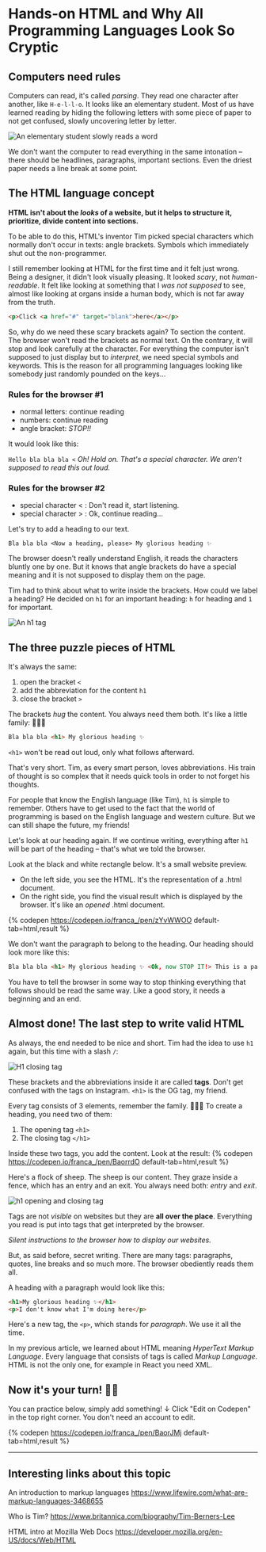 # Hands-on HTML and Why All Programming Languages Look So Cryptic 

## Computers need rules

Computers can read, it's called _parsing_. They read one character after another, like `H-e-l-l-o`. It looks like an elementary student. Most of us have learned reading by hiding the following letters with some piece of paper to not get confused, slowly uncovering letter by letter.

![An elementary student slowly reads a word](https://dev-to-uploads.s3.amazonaws.com/i/01whlnj8lylg2gdh8fxx.png)

We don't want the computer to read everything in the same intonation – there should be headlines, paragraphs, important sections. Even the driest paper needs a line break at some point.

## The HTML language concept

**HTML isn't about the _looks_ of a website, but it helps to structure it, prioritize, divide content into sections.**

To be able to do this, HTML's inventor Tim picked special characters which normally don't occur in texts: angle brackets. Symbols which immediately shut out the non-programmer.

I still remember looking at HTML for the first time and it felt just wrong. Being a designer, it didn't look visually pleasing. It looked *scary*, not *human-readable*. It felt like looking at something that I _was not supposed_ to see, almost like looking at organs inside a human body, which is not far away from the truth. 

```html
<p>Click <a href="#" target="blank">here</a></p>
```

So, why do we need these scary brackets again? To section the content. The browser won't read the brackets as normal text. On the contrary, it will stop and look carefully at the character. For everything the computer isn't supposed to just display but to _interpret_, we need special symbols and keywords. This is the reason for all programming languages looking like somebody just randomly pounded on the keys...


### Rules for the browser #1

- normal letters: continue reading
- numbers: continue reading
- angle bracket: _STOP!!_

It would look like this:

`Hello bla bla bla <` _Oh! Hold on. That's a special character. We aren't supposed to read this out loud._


### Rules for the browser #2

- special character < : Don't read it, start listening. 
- special character > : Ok, continue reading...

Let's try to add a heading to our text.

```
Bla bla bla <Now a heading, please> My glorious heading ✨
```

The browser doesn't really understand English, it reads the characters bluntly one by one. But it knows that angle brackets do have a special meaning and it is not supposed to display them on the page. 

Tim had to think about what to write inside the brackets. How could we label a heading? He decided on `h1` for an important heading: `h` for heading and `1` for important.

![An h1 tag](https://dev-to-uploads.s3.amazonaws.com/i/wrnauxzdiiqffvky2ymk.png)

## The three puzzle pieces of HTML

It's always the same:
1. open the bracket `<`
2. add the abbreviation for the content `h1`
3. close the bracket `>`

The brackets _hug_ the content. You always need them both. It's like a little family: 👩‍👩‍👧

```html
Bla bla bla <h1> My glorious heading ✨
```

`<h1>` won't be read out loud, only what follows afterward.

That's very short. Tim, as every smart person, loves abbreviations. His train of thought is so complex that it needs quick tools in order to not forget his thoughts.

For people that know the English language (like Tim), `h1` is simple to remember. Others have to get used to the fact that the world of programming is based on the English language and western culture. But we can still shape the future, my friends!

Let's look at our heading again. If we continue writing, everything after `h1` will be part of the heading – that's what we told the browser.

Look at the black and white rectangle below. It's a small website preview.

- On the left side, you see the HTML. It's the representation of a .html document.
- On the right side, you find the visual result which is displayed by the browser. It's like an _opened_ .html document.

{% codepen https://codepen.io/franca_/pen/zYvWWOO default-tab=html,result %}

We don't want the paragraph to belong to the heading. Our heading should look more like this: 

```html
Bla bla bla <h1> My glorious heading ✨ <Ok, now STOP IT!> This is a paragraph again.
```

You have to tell the browser in some way to stop thinking everything that follows should be read the same way. Like a good story, it needs a beginning and an end. 

## Almost done! The last step to write valid HTML

As always, the end needed to be nice and short. Tim had the idea to use `h1` again, but this time with a slash `/`: 

![H1 closing tag](https://dev-to-uploads.s3.amazonaws.com/i/gtmtcx8ew1ynl3i1sd22.png)

These brackets and the abbreviations inside it are called **tags**. Don't get confused with the tags on Instagram. `<h1>` is the OG tag, my friend.

Every tag consists of 3 elements, remember the family. 👩‍👩‍👧
To create a heading, you need two of them: 
1. The opening tag `<h1>`
2. The closing tag `</h1>`

Inside these two tags, you add the content. Look at the result:
{% codepen https://codepen.io/franca_/pen/BaorrdO default-tab=html,result %}

Here's a flock of sheep. The sheep is our content. They graze inside a fence, which has an entry and an exit. You always need both: _entry_ and _exit_.

![h1 opening and closing tag](https://dev-to-uploads.s3.amazonaws.com/i/on0ddidwv1fhxr5225nx.png)

Tags are not _visible_ on websites but they are **all over the place**. Everything you read is put into tags that get interpreted by the browser. 

_Silent instructions to the browser how to display our websites._


But, as said before, secret writing. There are many tags: paragraphs, quotes, line breaks and so much more. The browser obediently reads them all. 

A heading with a paragraph would look like this:

```html
<h1>My glorious heading ✨</h1>
<p>I don't know what I'm doing here</p>
```

Here's a new tag, the `<p>`, which stands for _paragraph_. We use it all the time.

In my previous article, we learned about HTML meaning _HyperText Markup Language_. Every language that consists of tags is called _Markup Language_. HTML is not the only one, for example in React you need XML.

## Now it's your turn! 💪🏽

You can practice below, simply add something! ↓
Click "Edit on Codepen" in the top right corner. You don't need an account to edit.

{% codepen https://codepen.io/franca_/pen/BaorJMj default-tab=html,result %}

---


## Interesting links about this topic

An introduction to markup languages
https://www.lifewire.com/what-are-markup-languages-3468655

Who is Tim?
https://www.britannica.com/biography/Tim-Berners-Lee

HTML intro at Mozilla Web Docs
https://developer.mozilla.org/en-US/docs/Web/HTML
